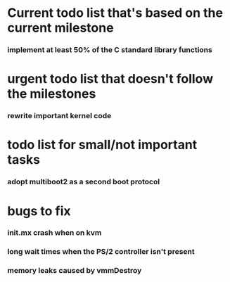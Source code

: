 # Current todo list that's based on the current milestone
### implement at least 50% of the C standard library functions

# urgent todo list that doesn't follow the milestones
### rewrite important kernel code 

# todo list for small/not important tasks
### adopt multiboot2 as a second boot protocol

# bugs to fix
### init.mx crash when on kvm
### long wait times when the PS/2 controller isn't present
### memory leaks caused by vmmDestroy